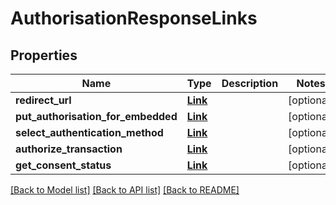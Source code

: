 # AuthorisationResponseLinks

## Properties
Name | Type | Description | Notes
------------ | ------------- | ------------- | -------------
**redirect_url** | [**Link**](Link.md) |  | [optional] 
**put_authorisation_for_embedded** | [**Link**](Link.md) |  | [optional] 
**select_authentication_method** | [**Link**](Link.md) |  | [optional] 
**authorize_transaction** | [**Link**](Link.md) |  | [optional] 
**get_consent_status** | [**Link**](Link.md) |  | [optional] 

[[Back to Model list]](../README.md#documentation-for-models) [[Back to API list]](../README.md#documentation-for-api-endpoints) [[Back to README]](../README.md)

